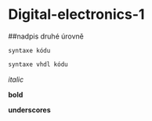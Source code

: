# Digital-electronics-1

##nadpis druhé úrovně

```
syntaxe kódu
```

```vhdl
syntaxe vhdl kódu

```

*italic* 

**bold**

__underscores__

